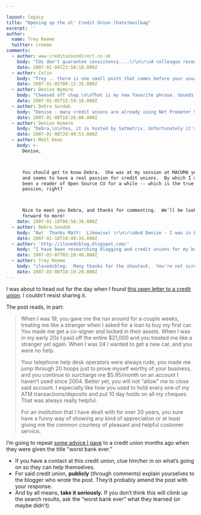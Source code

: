 ```yaml
---

layout: legacy
title: "Opening up the ol' Credit Union (hate)mailbag"
excerpt: ''
author:
  name: Trey Reeme
  twitter: creeme
comments:
  - author: www.credituniondirect.co.uk
    body: "CUs don't guarantee consistency....\r\n\r\nA colleague recently tried to find his local CU (in the UK). He found it - but it had no info on the locked door as to when or if it was due to open. So it seems like frustration with the CU movement is international.\r\n\r\nHaving said that ... a friend from Melbourne (Aus) gave me chapter and verse on how brilliant his Police based CU was. He could call 24x7 (from the UK and USA) and get a real person, presumably talking Australian. He could also get checks cleared really fast by calling and saying please!\r\n\r\nCUs have their issues - but the good ones have their fans. Hope the CU in question gets things sorted. But it does sound like the cheesed off chap has had enough .....cant say I blame him.\r\n\r\nps \"cheesed off\" in the UK means ..... well go figure.... as you guys say."
    date: 2007-01-04T23:50:18.000Z
  - author: Colin
    body: "Trey .. there is one small point that comes before your usual excellent advice - \n\n\"be aware of the comment\" - monitor tags, blogs, groups etc for this stuff.\n\nGood stuff!\n\nColin"
    date: 2007-01-05T00:15:35.000Z
  - author: Denise Wymore
    body: "Cheesed off chap.\n\nThat is my new favorite phrase. Sounds a ton better than pissed off member. Doesn't it?\n\nBut on a more serious note. I think the reason more and more credit unions are getting bad marks and blogs for their service is that so many credit unions no longer value it. Meaning they don't measure it. And if the DO measure it -- it's done annually, randomly and/or poorly. What gets measured gets managed. \n\nThe Net Promoter Score is a great way to measure service. For anyone that is serious about service-- you should first buy the book The Ultimate Question by Fred Reichheld, then you should join the FIlene Research Institute and go see George Hoffheimer speak at the NPS conference in NYC later this month. "
    date: 2007-01-05T15:59:16.000Z
  - author: Debra Sondak
    body: "Denise - many credit unions are already using Net Promoter Score to measure their members' loyalty to the credit union.  One great example of a credit union measuring and working on improving their Net Promoter is San Francisco Fire Credit Union.  They increased their score from 51% to 64% in just two years and continue to focus exclusively on building and retaining their members' trust. Here is a link to an article I wrote about their successful program for CreditUnions.com - perhaps it can help explain further how to boost a Net Promoter Score!   http://www.creditunions.com/home/articles/template.asp?article_id=2144\r\n\r\nI did not know there was an upcoming NPS conference - is it hosted by Satmetrix?"
    date: 2007-01-08T18:26:00.000Z
  - author: Denise Wymore
    body: "Debra,\n\nYes, it is hosted by Satmetrix. Unfortunately it's sold out. I plan to blog my experience AND record a Podcast with my friends/marketing experts that will be attending. Stay tuned. In the meantime....\n\nHere's the link:\n\nhttp://www.netpromoter.com/np_conference/index.php\n\nI had read about Diana's success (great article) and had dinner with her last year, so I got to hear and see her excitement over it. Definitely measures brand effectiveness. Something we are desperately in need of. \n\nYour article is \"making the rounds\" with my clients. They are loving it!\n\n"
    date: 2007-01-08T20:49:53.000Z
  - author: Matt Dean
    body: >-
      Denise,



      You should get to know Debra.  She was at my session at MACUMA yesterday
      and seems to have a real passion for credit unions.  By which I mean she's
      been a reader of Open Source CU for a while -- which is the true mark of
      passion, right?



      Nice to meet you Debra, and thanks for commenting.  We'll be looking
      forward to more!
    date: 2007-01-10T00:58:36.000Z
  - author: Debra Sondak
    body: "Aw!  Thanks Matt!  Likewise! \r\n\r\nAnd Denise - I was in London for the past week and used the phrase \"cheesed off chap\".  It really is appropriate and fun to say when inserted into conversation at just the right moment(especially because \"pissed\" has a different meaning across the pond)."
    date: 2007-01-18T19:49:34.000Z
  - author: 'http://ilovedcblog.blogspot.com/'
    body: "I have been researching blogging and credit unions for my business policy class at AU and for a prospective employment position when I graduate from college this May.  \r\n\r\nI wrote a paper inspired by the work done by Trey Reeme here and in his guest appearance in the following pod cast:  http://www.ciicu.com/ Tue, 29 August 2006 Current Issues in Credit Unions Episode 5 Topic:Google bombing and internet libel: how should a credit union handle these attacks from a marketing and legal perspective. \r\n\r\nThe following week after finding this pod cast in a differnt class for social networking through technology, our Professor Melander invited a guest speaker Tom Kyte of Oracle to speak with us about blogging:  http://tkyte.blogspot.com/2007/02/what-i-want-to-be-when-i-grow-up.html\r\n\r\nIt was a facinating presentation and great to have live feedback on some of Mr. Reeme's points - particularly in avoiding law suits.\r\n\r\nI made comments to this facinating topic on my own blog page:  http://ilovedcblog.blogspot.com/\r\n\r\nAdmittedly I'm new at blogging - so please forgive me if I am screwing up any protocols.  Thanks!"
    date: 2007-03-07T03:19:48.000Z
  - author: Trey Reeme
    body: "ilovedcblog:  Many thanks for the shoutout.  You're not screwing up any protocols - except for the Mr. in front of Reeme - I'm too young to be a Mr!  \n\nThanks for the links - would you hook me up with a copy of the paper?"
    date: 2007-03-08T18:19:28.000Z
---
```


<p>I was about to head out for the day when I found <a href="http://www.miss604.com/2007/01/open-letter-to-prospera-credit-union.html">this open letter to a credit union</a>.  I couldn&#8217;t resist sharing it.</p>
<p>The post reads, in part:</p>
<blockquote><p>When I was 19, you gave me the run around for a couple weeks, treating me like a stranger when I asked for a loan to buy my first car. You made me get a co-signer and locked in their assets. When I was in my early 20s I paid off the entire $21,000 and you treated me like a stranger yet again. When I was 24 I wanted to get a new car, and you were no help.</p><p>Your telephone help desk operators were always rude, you made me jump through 20 hoops just to prove myself worthy of your business, and you continue to surcharge me $5.95/month on an account I haven’t used since 2004. Better yet, you will not “allow” me to close said account. I especially like how you used to hold every one of my <span class="caps">ATM</span> transactions/deposits and put 10 day holds on all my cheques. That was always really helpful.</p><p>For an institution that I have dealt with for over 20 years, you sure have a funny way of showing any kind of appreciation or at least giving me the common courtesy of pleasant and helpful customer service.</p></blockquote>
<p>I&#8217;m going to repeat <a href="http://opensourcecu.com/articles/2006/08/13/blogger-lashes-out-against-credit-union">some advice I gave</a> to a credit union months ago when they were given the title &#8220;worst bank ever.&#8221;</p>
<ul>
<li>If you have a contact at this credit union, clue him/her in on what’s going on so they can help themselves. </li>
<li>For said credit union, <strong>publicly</strong> (through comments) explain yourselves to the blogger who wrote the post. They’d probably amend the post with your response.</li>
<li>And by all means, <strong>take it seriously.</strong>  If you don&#8217;t think this will climb up the search results, ask the &#8220;worst bank ever&#8221; what they learned (or maybe didn&#8217;t).</li>
</ul>